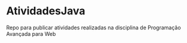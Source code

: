# AtividadesJava
Repo para publicar atividades realizadas na disciplina de Programação Avançada para Web
